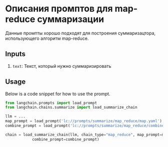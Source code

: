 # Описания промптов для map-reduce суммаризации

Данные промпты хорошо подходят для построения суммаризацтора, использующего алгоритм map-reduce.

## Inputs

1. `text`: Текст, который нужно суммаризировать


## Usage

Below is a code snippet for how to use the prompt.

```python
from langchain.prompts import load_prompt
from langchain.chains.summarize import load_summarize_chain

llm = ...
map_prompt = load_prompt('lc://prompts/summarize/map_reduce/map.yaml')
combine_prompt = load_prompt('lc://prompts/summarize/map_reduce/combine.yaml')

chain = load_summarize_chain(llm, chain_type="map_reduce", map_prompt=map_prompt,
            combine_prompt=combine_prompt)
```